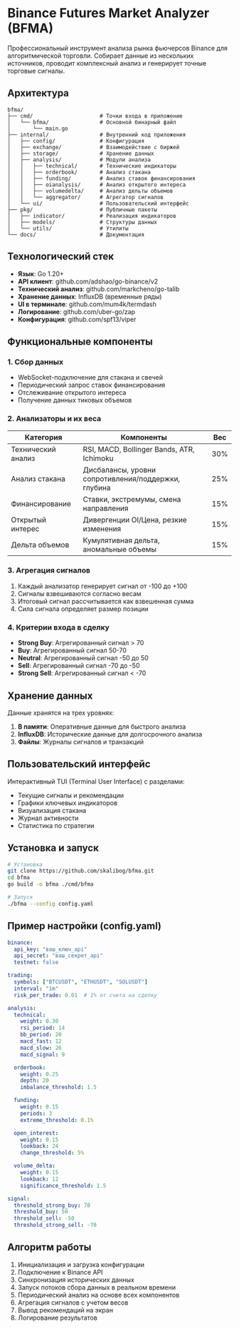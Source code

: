 # Binance Futures Market Analyzer (BFMA)

Профессиональный инструмент анализа рынка фьючерсов Binance для алгоритмической торговли. Собирает данные из нескольких источников, проводит комплексный анализ и генерирует точные торговые сигналы.

## Архитектура

```
bfma/
├── cmd/                     # Точки входа в приложение
│   └── bfma/                # Основной бинарный файл
│       └── main.go
├── internal/                # Внутренний код приложения
│   ├── config/              # Конфигурация
│   ├── exchange/            # Взаимодействие с биржей
│   ├── storage/             # Хранение данных
│   ├── analysis/            # Модули анализа
│   │   ├── technical/       # Технические индикаторы
│   │   ├── orderbook/       # Анализ стакана
│   │   ├── funding/         # Анализ ставок финансирования
│   │   ├── oianalysis/      # Анализ открытого интереса
│   │   ├── volumedelta/     # Анализ дельты объемов
│   │   └── aggregator/      # Агрегатор сигналов
│   └── ui/                  # Пользовательский интерфейс
├── pkg/                     # Публичные пакеты
│   ├── indicator/           # Реализация индикаторов
│   ├── models/              # Структуры данных
│   └── utils/               # Утилиты
└── docs/                    # Документация
```

## Технологический стек

- **Язык**: Go 1.20+
- **API клиент**: github.com/adshao/go-binance/v2
- **Технический анализ**: github.com/markcheno/go-talib
- **Хранение данных**: InfluxDB (временные ряды)
- **UI в терминале**: github.com/mum4k/termdash
- **Логирование**: github.com/uber-go/zap
- **Конфигурация**: github.com/spf13/viper

## Функциональные компоненты

### 1. Сбор данных

- WebSocket-подключение для стакана и свечей
- Периодический запрос ставок финансирования
- Отслеживание открытого интереса
- Получение данных тиковых объемов

### 2. Анализаторы и их веса

| Категория | Компоненты | Вес |
|-----------|------------|-----|
| Технический анализ | RSI, MACD, Bollinger Bands, ATR, Ichimoku | 30% |
| Анализ стакана | Дисбалансы, уровни сопротивления/поддержки, глубина | 25% |
| Финансирование | Ставки, экстремумы, смена направления | 15% |
| Открытый интерес | Дивергенции OI/Цена, резкие изменения | 15% |
| Дельта объемов | Кумулятивная дельта, аномальные объемы | 15% |

### 3. Агрегация сигналов

1. Каждый анализатор генерирует сигнал от -100 до +100
2. Сигналы взвешиваются согласно весам
3. Итоговый сигнал рассчитывается как взвешенная сумма
4. Сила сигнала определяет размер позиции

### 4. Критерии входа в сделку

- **Strong Buy**: Агрегированный сигнал > 70
- **Buy**: Агрегированный сигнал 50-70
- **Neutral**: Агрегированный сигнал -50 до 50
- **Sell**: Агрегированный сигнал -70 до -50
- **Strong Sell**: Агрегированный сигнал < -70

## Хранение данных

Данные хранятся на трех уровнях:
1. **В памяти**: Оперативные данные для быстрого анализа
2. **InfluxDB**: Исторические данные для долгосрочного анализа
3. **Файлы**: Журналы сигналов и транзакций

## Пользовательский интерфейс

Интерактивный TUI (Terminal User Interface) с разделами:
- Текущие сигналы и рекомендации
- Графики ключевых индикаторов
- Визуализация стакана
- Журнал активности
- Статистика по стратегии

## Установка и запуск

```bash
# Установка
git clone https://github.com/skalibog/bfma.git
cd bfma
go build -o bfma ./cmd/bfma

# Запуск
./bfma --config config.yaml
```

## Пример настройки (config.yaml)

```yaml
binance:
  api_key: "ваш_ключ_api"
  api_secret: "ваш_секрет_api"
  testnet: false

trading:
  symbols: ["BTCUSDT", "ETHUSDT", "SOLUSDT"]
  interval: "1m"
  risk_per_trade: 0.01  # 1% от счета на сделку

analysis:
  technical:
    weight: 0.30
    rsi_period: 14
    bb_period: 20
    macd_fast: 12
    macd_slow: 26
    macd_signal: 9

  orderbook:
    weight: 0.25
    depth: 20
    imbalance_threshold: 1.5

  funding:
    weight: 0.15
    periods: 3
    extreme_threshold: 0.1%

  open_interest:
    weight: 0.15
    lookback: 24
    change_threshold: 5%

  volume_delta:
    weight: 0.15
    lookback: 12
    significance_threshold: 1.5

signal:
  threshold_strong_buy: 70
  threshold_buy: 50
  threshold_sell: -50
  threshold_strong_sell: -70
```

## Алгоритм работы

1. Инициализация и загрузка конфигурации
2. Подключение к Binance API
3. Синхронизация исторических данных
4. Запуск потоков сбора данных в реальном времени
5. Периодический анализ на основе всех компонентов
6. Агрегация сигналов с учетом весов
7. Вывод рекомендаций на экран
8. Логирование результатов